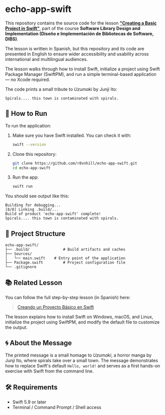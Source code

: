 # echo-app-swift

This repository contains the source code for the lesson [**"Creating a Basic Project in Swift"**](https://dibs.pages.dev/docs/build-systems/init/swift), part of the course **Software Library Design and Implementation (Diseño e Implementación de Bibliotecas de Software, DIBS)**.

The lesson is written in Spanish, but this repository and its code are presented in English to ensure wider accessibility and usability across international and multilingual audiences.

The lesson walks through how to install Swift, initialize a project using Swift Package Manager (SwiftPM), and run a simple terminal-based application — no Xcode required.

The code prints a small tribute to *Uzumaki* by Junji Ito:

```
Spirals.... this town is contaminated with spirals.
```

## 🚀 How to Run

To run the application:

1. Make sure you have Swift installed. You can check it with:

    ```bash
    swift --version
    ```

2. Clone this repository:

    ```bash
    git clone https://github.com/r8vnhill/echo-app-swift.git
    cd echo-app-swift
    ```

3. Run the app:

    ```bash
    swift run
    ```

You should see output like this:

```
Building for debugging...
[8/8] Linking .build/...
Build of product 'echo-app-swift' complete!
Spirals.... this town is contaminated with spirals.
```

## 🧱 Project Structure

```text
echo-app-swift/
├── .build/               # Build artifacts and caches
├── Sources/
│   └── main.swift    # Entry point of the application
├── Package.swift         # Project configuration file
└── .gitignore
```

## 📚 Related Lesson

You can follow the full step-by-step lesson (in Spanish) here:

> [Creando un Proyecto Básico en Swift](https://dibs.pages.dev/docs/build-systems/init/swift)

The lesson explains how to install Swift on Windows, macOS, and Linux, initialize the project using SwiftPM, and modify the default file to customize the output.

## 🌀 About the Message

The printed message is a small homage to *Uzumaki*, a horror manga by Junji Ito, where spirals take over a small town. The message demonstrates how to replace Swift's default `Hello, world!` and serves as a first hands-on exercise with Swift from the command line.

## 🛠️ Requirements

- Swift 5.9 or later
- Terminal / Command Prompt / Shell access
